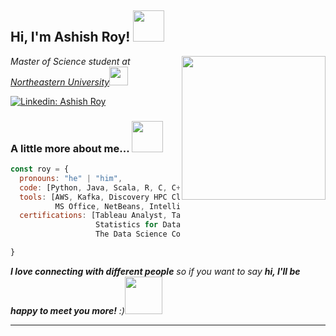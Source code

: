 <h2> Hi, I'm Ashish Roy! <img src="https://media.giphy.com/media/mGcNjsfWAjY5AEZNw6/giphy.gif" width="50"></h2>
<img align='right' src="https://media.giphy.com/media/ieyl9zmCjO4b4t6qoY/giphy.gif" width="230">
<p><em>Master of Science student at <a href="https://www.northeastern.edu">Northeastern University</a><img src="https://media.giphy.com/media/fYSnHlufseco8Fh93Z/giphy.gif" width="30"> 
</em></p>

[![Linkedin: Ashish Roy](https://img.shields.io/badge/-ashishroy-blue?style=flat-square&logo=Linkedin&logoColor=white&link=https://www.linkedin.com/in/roy-ashish)](https://www.linkedin.com/in/roy-ashish)


### A little more about me...  <img src="https://media.giphy.com/media/VgCDAzcKvsR6OM0uWg/giphy.gif" width="50"> 

```javascript
const roy = {
  pronouns: "he" | "him",
  code: [Python, Java, Scala, R, C, C++, SQL, T-SQL, MongoDB, Spark],
  tools: [AWS, Kafka, Discovery HPC Cluster, Anaconda, Tableau, PowerBI, 
          MS Office, NetBeans, IntelliJ],
  certifications: [Tableau Analyst, Tableau Data Scientist, 
                   Statistics for Data Science and Business Analysis - Udemy,
                   The Data Science Course 2020 - Udemy]

}
```

<em><b>I love connecting with different people</b> so if you want to say <b>hi, I'll be happy to meet you more!</b> :)</em><img src="https://media.giphy.com/media/LnQjpWaON8nhr21vNW/giphy.gif" width="60"> 

---

<!---
royashishneu/royashishneu is a ✨ special ✨ repository because its `README.md` (this file) appears on your GitHub profile.
You can click the Preview link to take a look at your changes.
--->
